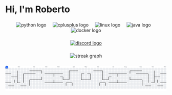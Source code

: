 <h1 align="left">Hi, I'm Roberto</h1>

###

<div align="center">
  <img src="https://skillicons.dev/icons?i=py" height="60" alt="python logo"  />
  <img width="12" />
  <img src="https://cdn.jsdelivr.net/gh/devicons/devicon/icons/cplusplus/cplusplus-original.svg" height="60" alt="cplusplus logo"  />
  <img width="12" />
  <img src="https://cdn.jsdelivr.net/gh/devicons/devicon/icons/linux/linux-original.svg" height="60" alt="linux logo"  />
  <img width="12" />
  <img src="https://cdn.jsdelivr.net/gh/devicons/devicon/icons/java/java-original.svg" height="60" alt="java logo"  />
  <img width="12" />
  <img src="https://cdn.jsdelivr.net/gh/devicons/devicon/icons/docker/docker-original.svg" height="60" alt="docker logo"  />
</div>

###

<div align="center">
  <a href="rgb_xv" target="_blank">
    <img src="https://img.shields.io/static/v1?message=Discord&logo=discord&label=&color=9E20B3&logoColor=511D59&labelColor=&style=for-the-badge" height="25" alt="discord logo"  />
  </a>
</div>

###

<div align="center">
  <img src="https://streak-stats.demolab.com?user=rgallegocode&locale=en&mode=daily&theme=dracula&hide_border=false&border_radius=5&order=3" height="150" alt="streak graph"  />
</div>

###

<picture>
  <source media="(prefers-color-scheme: dark)" srcset="https://raw.githubusercontent.com/rgallegocode/rgallegocode/output/pacman-contribution-graph-dark.svg">
  <source media="(prefers-color-scheme: light)" srcset="https://raw.githubusercontent.com/rgallegocode/rgallegocode/output/pacman-contribution-graph.svg">
  <img alt="pacman contribution graph" src="https://raw.githubusercontent.com/rgallegocode/rgallegocode/output/pacman-contribution-graph.svg">
</picture>

###
